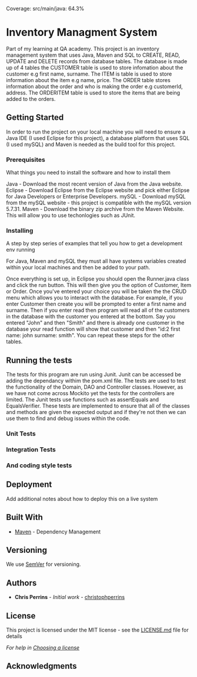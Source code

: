 Coverage:  src/main/java: 64.3%
# Inventory Managment System
Part of my learning at QA academy.
This project is an inventory management system that uses Java, Maven and SQL to CREATE, READ, UPDATE and DELETE records from database tables. The database is made up of 4 tables the CUSTOMER table is used to store infomation about the customer e.g first name, surname. The ITEM is table is used to store information about the item e.g name, price. The ORDER table stores information about the order and who is making the order e.g customerId, address. The ORDERITEM table is used to store the items that are being added to the orders.

## Getting Started

In order to run the project on your local machine you will need to ensure a Java IDE (I used Eclipse for this project), a database platform that uses SQL (I used mySQL) and Maven is needed as the build tool for this project.

### Prerequisites

What things you need to install the software and how to install them

Java - Download the most recent version of Java from the Java website.
Eclipse - Download Eclipse from the Eclipse website and pick either Eclipse for Java Developers or Enterprise Developers.
mySQL - Download mySQL from the mySQL website - this project is compatible with the mySQL version 5.7.31.
Maven - Download the binary zip archive from the Maven Website. This will allow you to use techonlogies such as JUnit.

### Installing

A step by step series of examples that tell you how to get a development env running

For Java, Maven and mySQL they must all have systems variables created within your local machines and then be added to your path.

Once everything is set up, in Eclipse you should open the Runner.java class and click the run button.
This will then give you the option of Customer, Item or Order.
Once you've entered your choice you will be taken the the CRUD menu which allows you to interact with the database.
For example, if you enter Customer then create you will be prompted to enter a first name and surname.
Then if you enter read then program will read all of the customers in the database with the customer you entered at the bottom.
Say you entered "John" and then "Smith" and there is already one customer in the database your read function will show that customer and then "id:2 first name: john surname: smith".
You can repeat these steps for the other tables. 

## Running the tests

The tests for this program are run using Junit. Junit can be accessed be adding the dependancy withim the pom.xml file. The tests are used to test the functionality of the Domain, DAO and Controller classes. However, as we have not come across Mockito yet the tests for the controllers are limited. The Junit tests use functions such as assertEquals and EqualsVerifier. These tests are implemented to ensure that all of the classes and methods are given the expected output and if they're not then we can use them to find and debug issues within the code.

### Unit Tests 


### Integration Tests 


### And coding style tests

## Deployment

Add additional notes about how to deploy this on a live system

## Built With

* [Maven](https://maven.apache.org/) - Dependency Management

## Versioning

We use [SemVer](http://semver.org/) for versioning.

## Authors

* **Chris Perrins** - *Initial work* - [christophperrins](https://github.com/christophperrins)

## License

This project is licensed under the MIT license - see the [LICENSE.md](LICENSE.md) file for details 

*For help in [Choosing a license](https://choosealicense.com/)*

## Acknowledgments
